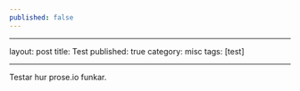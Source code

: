 ```yaml
---
published: false
---
```


___
layout: post
title: Test
published: true
category: misc
tags: [test]
___
Testar hur prose.io funkar.